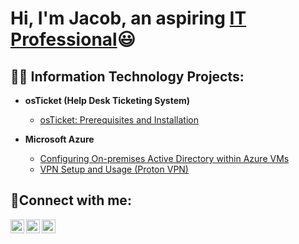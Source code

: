 <h1>Hi, I'm Jacob, an aspiring <a href="https://linkedin.com/in/jacob-andrade-065686140"> IT Professional</a>😃</h1>

<h2>👨‍💻 Information Technology Projects:</h2>

- <b>osTicket (Help Desk Ticketing System)</b>
  - [osTicket: Prerequisites and Installation](https://github.com/andradejacob36/osTicket-Help-Desk-Implementation)

- <b>Microsoft Azure</b>
  - [Configuring On-premises Active Directory within Azure VMs](https://github.com/andradejacob36/-configure-ad)
  - [VPN Setup and Usage (Proton VPN)](https://github.com/andradejacob36/VPN-Setup-and-Usage-Proton-VPN)

<h2>🤳Connect with me:</h2>

[<img align="left" alt="Josh | Twitter" width="22px" src="https://cdn.jsdelivr.net/npm/simple-icons@v3/icons/twitter.svg" />][twitter]
[<img align="left" alt="Josh | LinkedIn" width="22px" src="https://cdn.jsdelivr.net/npm/simple-icons@v3/icons/linkedin.svg" />][linkedin]
[<img align="left" alt="Josh | Instagram" width="22px" src="https://cdn.jsdelivr.net/npm/simple-icons@v3/icons/instagram.svg" />][instagram]

[twitter]: https://twitter.com/@andradejacob36
[instagram]: https://www.instagram.com/j_andrade_2019
[linkedin]: https://linkedin.com/in/jacob-andrade-065686140
